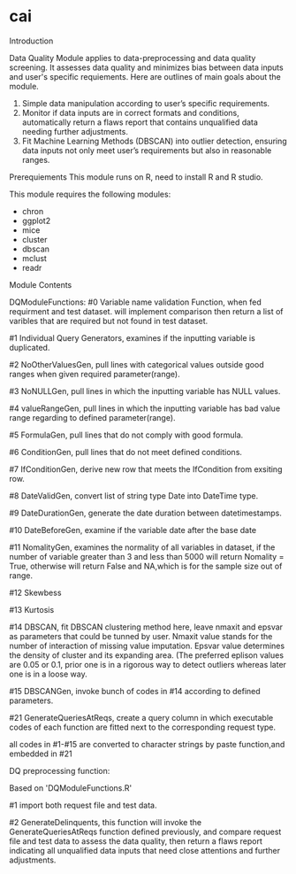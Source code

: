 # cai
Introduction

Data Quality Module applies to data-preprocessing and data quality screening.
It assesses data quality and minimizes bias between data inputs and user's specific requiements.
Here are outlines of main goals about the module.
1)	Simple data manipulation according to user’s specific requirements.
2)	Monitor if data inputs are in correct formats and conditions, 
    automatically return a flaws report that contains unqualified data needing further adjustments. 
3)	Fit Machine Learning Methods (DBSCAN) into outlier detection, 
    ensuring data inputs not only meet user’s requirements but also in reasonable ranges.



Prerequiements
This module runs on R, need to install R and R studio.

This module requires the following modules:
* chron
* ggplot2
* mice
* cluster
* dbscan
* mclust
* readr


Module Contents

DQModuleFunctions:
#0 Variable name validation Function, when fed requirment and test dataset. 
will implement comparison then return a list of varibles that are required but not found in test dataset.

#1 Individual Query Generators, examines if the inputting variable is duplicated. 

#2 NoOtherValuesGen,  pull lines with categorical values outside good ranges when given required parameter(range). 

#3 NoNULLGen, pull lines in which the inputting variable has NULL values.

#4 valueRangeGen, pull lines in which the inputting variable has bad value range regarding to defined parameter(range).

#5 FormulaGen, pull lines that do not comply with good formula. 

#6 ConditionGen, pull lines that do not meet defined conditions. 

#7 IfConditionGen, derive new row that meets the IfCondition from exsiting row. 

#8 DateValidGen, convert list of string type Date into DateTime type.

#9 DateDurationGen, generate the date duration between datetimestamps.

#10 DateBeforeGen, examine if the variable date after the base date 

#11 NomalityGen, examines the normality of all variables in dataset, if the number of variable greater than 3 and less than 5000 will 
    return Nomality = True, otherwise will return False and NA,which is for the sample size out of range. 
    
#12 Skewbess 

#13 Kurtosis 

#14 DBSCAN, fit DBSCAN clustering method here, leave nmaxit and epsvar as parameters that could be tunned by user. Nmaxit value stands for the
    number of interaction of missing value imputation. Epsvar value determines the density of cluster and its expanding area. (The 
    preferred eplison values are 0.05 or 0.1, prior one is in a rigorous way to detect outliers whereas later one is in a loose way.
    
#15 DBSCANGen, invoke bunch of codes in #14 according to defined parameters.

#21 GenerateQueriesAtReqs, create a query column in which executable codes of each function are fitted next to the corresponding request type. 

all codes in #1-#15 are converted to character strings by paste function,and embedded in #21 


DQ preprocessing function:

Based on 'DQModuleFunctions.R'

#1 import both request file and test data. 

#2 GenerateDelinquents, this function will invoke the GenerateQueriesAtReqs function defined previously,
   and compare request file and test data to assess the data quality, then return a flaws report indicating all 
   unqualified data inputs that need close attentions and further adjustments.



